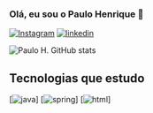 ### Olá, eu sou o Paulo Henrique 👋

[![Instagram](https://img.shields.io/badge/Instagram-E4405F?style=for-the-badge&logo=instagram&logoColor=white
)](https://instagram.com/paulohenriqueblopes?igshid=MzNlNGNkZWQ4Mg==)
[![linkedin](https://img.shields.io/badge/LinkedIn-0077B5?style=for-the-badge&logo=linkedin&logoColor=white)](https://www.linkedin.com/in/paulo-henrique-6b2a42273)

![Paulo H. GitHub stats](https://github-readme-stats.vercel.app/api?username=phlopesprogrammer&show_icons=true&theme=dark)

## Tecnologias que estudo

[![java](https://img.shields.io/badge/Java-ED8B00?style=for-the-badge&logo=openjdk&logoColor=white
)]
[![spring](https://img.shields.io/badge/Spring-6DB33F?style=for-the-badge&logo=spring&logoColor=white
)]
[![html](https://img.shields.io/badge/GIT-E44C30?style=for-the-badge&logo=git&logoColor=white
)]

